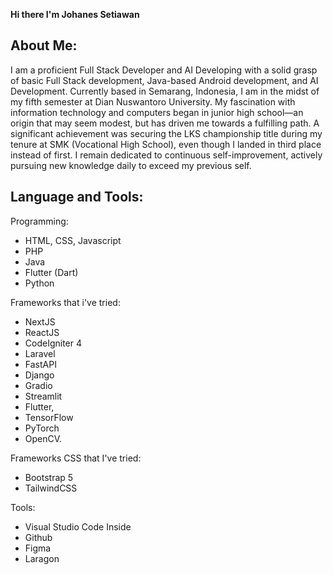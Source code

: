 **Hi there I'm Johanes Setiawan**

## About Me:
I am a proficient Full Stack Developer and AI Developing with a solid grasp of basic Full Stack development, Java-based Android development, and AI Development. Currently based in Semarang, Indonesia, I am in the midst of my fifth semester at Dian Nuswantoro University. My fascination with information technology and computers began in junior high school—an origin that may seem modest, but has driven me towards a fulfilling path. A significant achievement was securing the LKS championship title during my tenure at SMK (Vocational High School), even though I landed in third place instead of first. I remain dedicated to continuous self-improvement, actively pursuing new knowledge daily to exceed my previous self.

## Language and Tools:
Programming: 
- HTML, CSS, Javascript
- PHP
- Java
- Flutter (Dart)
- Python

Frameworks that i've tried:
- NextJS
- ReactJS
- CodeIgniter 4
- Laravel
- FastAPI
- Django
- Gradio
- Streamlit
- Flutter,
- TensorFlow
- PyTorch
- OpenCV.

Frameworks CSS that I've tried:
- Bootstrap 5
- TailwindCSS

Tools:
- Visual Studio Code Inside
- Github
- Figma
- Laragon
